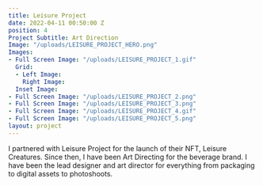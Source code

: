 ```yaml
---
title: Leisure Project
date: 2022-04-11 00:50:00 Z
position: 4
Project Subtitle: Art Direction
Image: "/uploads/LEISURE_PROJECT_HERO.png"
Images:
- Full Screen Image: "/uploads/LEISURE_PROJECT_1.gif"
  Grid:
  - Left Image: 
    Right Image: 
  Inset Image: 
- Full Screen Image: "/uploads/LEISURE_PROJECT_2.png"
- Full Screen Image: "/uploads/LEISURE_PROJECT_3.png"
- Full Screen Image: "/uploads/LEISURE_PROJECT_4.gif"
- Full Screen Image: "/uploads/LEISURE_PROJECT_5.png"
layout: project
---
```


I partnered with Leisure Project for the launch of their NFT, Leisure Creatures. Since then, I have been Art Directing for the beverage brand. I have been the lead designer and art director for everything from packaging to digital assets to photoshoots.